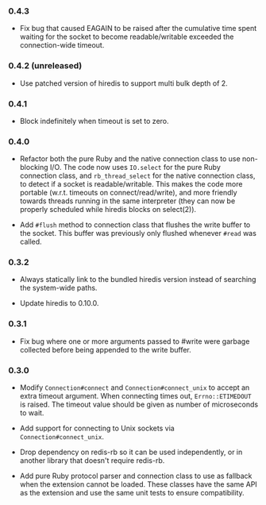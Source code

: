 ### 0.4.3

* Fix bug that caused EAGAIN to be raised after the cumulative time spent
  waiting for the socket to become readable/writable exceeded the
  connection-wide timeout.

### 0.4.2 (unreleased)

* Use patched version of hiredis to support multi bulk depth of 2.

### 0.4.1

* Block indefinitely when timeout is set to zero.

### 0.4.0

* Refactor both the pure Ruby and the native connection class to use
  non-blocking I/O. The code now uses `IO.select` for the pure Ruby connection
  class, and `rb_thread_select` for the native connection class, to detect if a
  socket is readable/writable. This makes the code more portable (w.r.t.
  timeouts on connect/read/write), and more friendly towards threads running in
  the same interpreter (they can now be properly scheduled while hiredis blocks
  on select(2)).

* Add `#flush` method to connection class that flushes the write buffer to the
  socket. This buffer was previously only flushed whenever `#read` was called.

### 0.3.2

* Always statically link to the bundled hiredis version instead of searching
  the system-wide paths.

* Update hiredis to 0.10.0.

### 0.3.1

* Fix bug where one or more arguments passed to #write were garbage collected
  before being appended to the write buffer.

### 0.3.0

* Modify `Connection#connect` and `Connection#connect_unix` to accept an extra
  timeout argument. When connecting times out, `Errno::ETIMEDOUT` is raised.
  The timeout value should be given as number of microseconds to wait.

* Add support for connecting to Unix sockets via `Connection#connect_unix`.

* Drop dependency on redis-rb so it can be used independently, or in another
  library that doesn't require redis-rb.

* Add pure Ruby protocol parser and connection class to use as fallback when
  the extension cannot be loaded. These classes have the same API as the
  extension and use the same unit tests to ensure compatibility.

